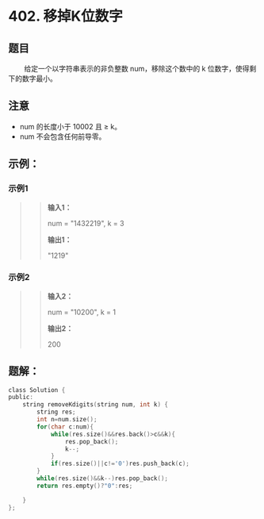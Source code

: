 # 402. 移掉K位数字
## 题目
&emsp;&emsp; 给定一个以字符串表示的非负整数 num，移除这个数中的 k 位数字，使得剩下的数字最小。

## 注意
* num 的长度小于 10002 且 ≥ k。
* num 不会包含任何前导零。

## 示例：
### **示例1**
>> **输入1：**
>>
>> num = "1432219", k = 3
>>
>> **输出1：**
>>
>> "1219"

### **示例2**
>> **输入2：**
>>
>> num = "10200", k = 1
>>
>> **输出2：**
>>
>> 200

## 题解：

```C
class Solution {
public:
    string removeKdigits(string num, int k) {
        string res;
        int n=num.size();
        for(char c:num){
            while(res.size()&&res.back()>c&&k){
                res.pop_back();
                k--;
            }
            if(res.size()||c!='0')res.push_back(c);
        }
        while(res.size()&&k--)res.pop_back();
        return res.empty()?"0":res;

    }
};
```
